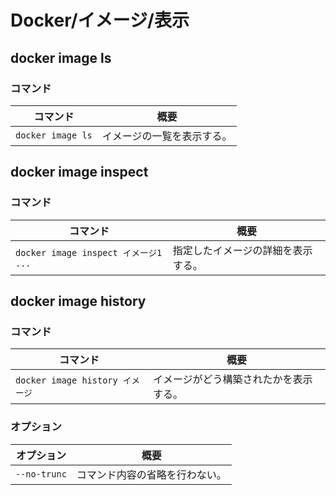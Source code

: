 # Docker/イメージ/表示

## docker image ls

### コマンド

| コマンド          | 概要                       |
| ----------------- | -------------------------- |
| `docker image ls` | イメージの一覧を表示する。 |

## docker image inspect

### コマンド

| コマンド                             | 概要                               |
| ------------------------------------ | ---------------------------------- |
| `docker image inspect イメージ1 ...` | 指定したイメージの詳細を表示する。 |

## docker image history

### コマンド

| コマンド                        | 概要                                   |
| ------------------------------- | -------------------------------------- |
| `docker image history イメージ` | イメージがどう構築されたかを表示する。 |

### オプション

| オプション   | 概要                           |
| ------------ | ------------------------------ |
| `--no-trunc` | コマンド内容の省略を行わない。 |
